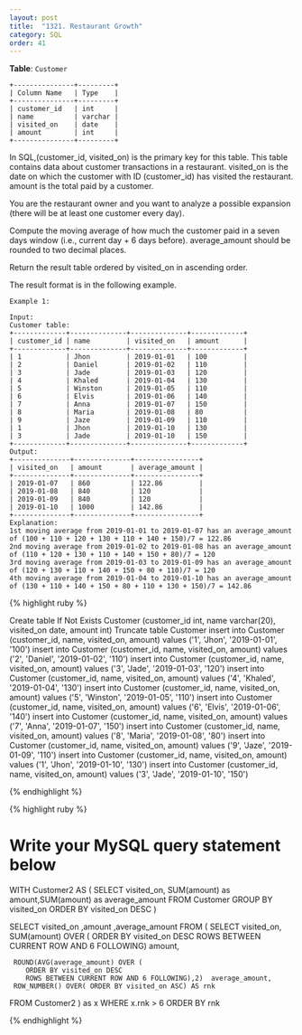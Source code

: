 ```yaml
---
layout: post
title:  "1321. Restaurant Growth"
category: SQL
order: 41
---
```



**Table**: `Customer`

```
+---------------+---------+
| Column Name   | Type    |
+---------------+---------+
| customer_id   | int     |
| name          | varchar |
| visited_on    | date    |
| amount        | int     |
+---------------+---------+
```

In SQL,(customer_id, visited_on) is the primary key for this table.
This table contains data about customer transactions in a restaurant.
visited_on is the date on which the customer with ID (customer_id) has visited the restaurant.
amount is the total paid by a customer.
 

You are the restaurant owner and you want to analyze a possible expansion (there will be at least one customer every day).

Compute the moving average of how much the customer paid in a seven days window (i.e., current day + 6 days before). average_amount should be rounded to two decimal places.

Return the result table ordered by visited_on in ascending order.

The result format is in the following example.

 
```
Example 1:

Input: 
Customer table:
+-------------+--------------+--------------+-------------+
| customer_id | name         | visited_on   | amount      |
+-------------+--------------+--------------+-------------+
| 1           | Jhon         | 2019-01-01   | 100         |
| 2           | Daniel       | 2019-01-02   | 110         |
| 3           | Jade         | 2019-01-03   | 120         |
| 4           | Khaled       | 2019-01-04   | 130         |
| 5           | Winston      | 2019-01-05   | 110         | 
| 6           | Elvis        | 2019-01-06   | 140         | 
| 7           | Anna         | 2019-01-07   | 150         |
| 8           | Maria        | 2019-01-08   | 80          |
| 9           | Jaze         | 2019-01-09   | 110         | 
| 1           | Jhon         | 2019-01-10   | 130         | 
| 3           | Jade         | 2019-01-10   | 150         | 
+-------------+--------------+--------------+-------------+
Output: 
+--------------+--------------+----------------+
| visited_on   | amount       | average_amount |
+--------------+--------------+----------------+
| 2019-01-07   | 860          | 122.86         |
| 2019-01-08   | 840          | 120            |
| 2019-01-09   | 840          | 120            |
| 2019-01-10   | 1000         | 142.86         |
+--------------+--------------+----------------+
Explanation: 
1st moving average from 2019-01-01 to 2019-01-07 has an average_amount of (100 + 110 + 120 + 130 + 110 + 140 + 150)/7 = 122.86
2nd moving average from 2019-01-02 to 2019-01-08 has an average_amount of (110 + 120 + 130 + 110 + 140 + 150 + 80)/7 = 120
3rd moving average from 2019-01-03 to 2019-01-09 has an average_amount of (120 + 130 + 110 + 140 + 150 + 80 + 110)/7 = 120
4th moving average from 2019-01-04 to 2019-01-10 has an average_amount of (130 + 110 + 140 + 150 + 80 + 110 + 130 + 150)/7 = 142.86
```

{% highlight ruby %}

Create table If Not Exists Customer (customer_id int, name varchar(20), visited_on date, amount int)
Truncate table Customer
insert into Customer (customer_id, name, visited_on, amount) values ('1', 'Jhon', '2019-01-01', '100')
insert into Customer (customer_id, name, visited_on, amount) values ('2', 'Daniel', '2019-01-02', '110')
insert into Customer (customer_id, name, visited_on, amount) values ('3', 'Jade', '2019-01-03', '120')
insert into Customer (customer_id, name, visited_on, amount) values ('4', 'Khaled', '2019-01-04', '130')
insert into Customer (customer_id, name, visited_on, amount) values ('5', 'Winston', '2019-01-05', '110')
insert into Customer (customer_id, name, visited_on, amount) values ('6', 'Elvis', '2019-01-06', '140')
insert into Customer (customer_id, name, visited_on, amount) values ('7', 'Anna', '2019-01-07', '150')
insert into Customer (customer_id, name, visited_on, amount) values ('8', 'Maria', '2019-01-08', '80')
insert into Customer (customer_id, name, visited_on, amount) values ('9', 'Jaze', '2019-01-09', '110')
insert into Customer (customer_id, name, visited_on, amount) values ('1', 'Jhon', '2019-01-10', '130')
insert into Customer (customer_id, name, visited_on, amount) values ('3', 'Jade', '2019-01-10', '150')

{% endhighlight %}

{% highlight ruby %}

# Write your MySQL query statement below
WITH Customer2 AS (
  SELECT visited_on, SUM(amount) as amount,SUM(amount) as average_amount 
  FROM Customer
  GROUP BY visited_on
  ORDER BY visited_on DESC
)

SELECT 
  visited_on
  ,amount
  ,average_amount 
FROM (
  SELECT 
    visited_on,
     SUM(amount) OVER (
      ORDER BY visited_on DESC
      ROWS BETWEEN CURRENT ROW AND 6 FOLLOWING)  amount,

     ROUND(AVG(average_amount) OVER (
        ORDER BY visited_on DESC
        ROWS BETWEEN CURRENT ROW AND 6 FOLLOWING),2)  average_amount,
     ROW_NUMBER() OVER( ORDER BY visited_on ASC) AS rnk
  FROM Customer2 
) as x
WHERE x.rnk > 6
ORDER BY rnk

{% endhighlight %}